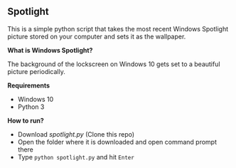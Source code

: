 Spotlight
-------------

This is a simple python script that takes the most recent Windows Spotlight picture stored on your computer and sets it as the wallpaper.

**What is Windows Spotlight?**

The background of the lockscreen on Windows 10 gets set to a beautiful picture periodically.

**Requirements**
- Windows 10
- Python 3

**How to run?**

- Download *spotlight.py* (Clone this repo)
- Open the folder where it is downloaded and open command prompt there
- Type ```python spotlight.py``` and hit ```Enter```
